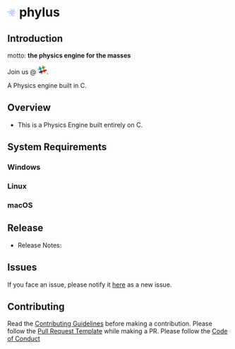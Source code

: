 # [![phylus-logo](./images/logo.png)](https://github.com/phylus-alpha/phylus) **phylus**

## Introduction

motto: **the physics engine for the masses**

Join us @ [![slack-icon](./images/slack.png)](https://phylus.slack.com/).

A Physics engine built in C.

## Overview

* This is a Physics Engine built entirely on C.

## System Requirements

### Windows

### Linux

### macOS

## Release

* Release Notes:

## Issues

If you face an issue, please notify it [here](https://github.com/phylus-alpha/phylus/issues) as a new issue.

## Contributing

Read the [Contributing Guidelines](https://github.com/phylus-alpha/phylus/blob/master/CONTRIBUTING.md) before making a contribution.
Please follow the [Pull Request Template](https://github.com/phylus-alpha/phylus/blob/master/PULL_REQUEST_TEMPLATE.md) while making a PR.
Please follow the [Code of Conduct](https://github.com/phylus-alpha/phylus/blob/master/CODE_OF_CONDUCT.md)
